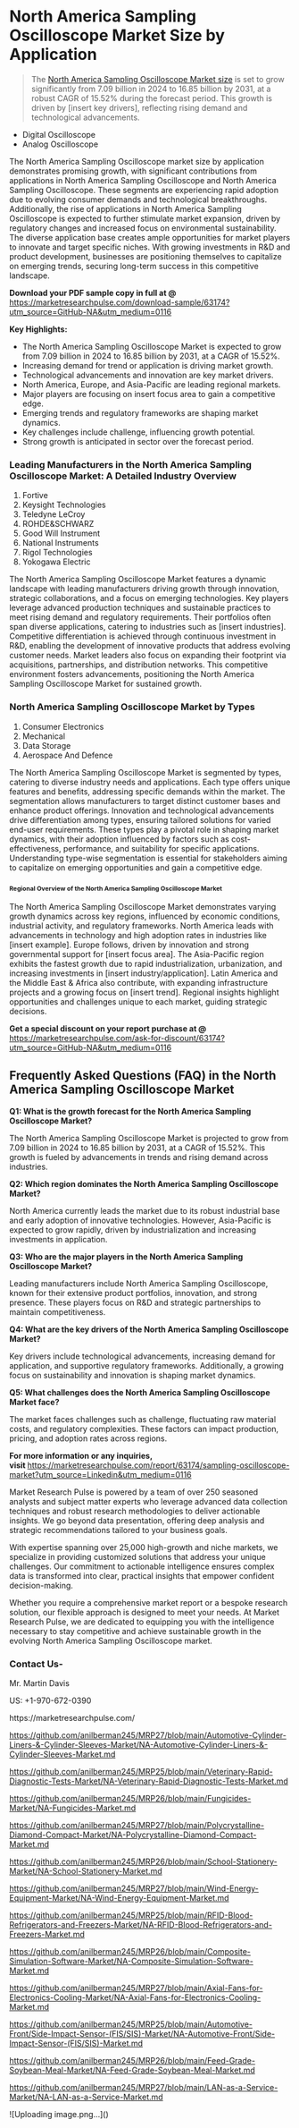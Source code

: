 <h1>North America Sampling Oscilloscope Market&nbsp;Size by Application</h1><blockquote><p>The <a href="https://marketresearchpulse.com/download-sample/63174?utm_source=GitHub-NA&amp;utm_medium=0116">North America Sampling Oscilloscope Market size</a> is set to grow significantly from 7.09 billion in 2024 to 16.85 billion by 2031, at a robust CAGR of 15.52% during the forecast period. This growth is driven by [insert key drivers], reflecting rising demand and technological advancements.</p></blockquote><ul><li>Digital Oscilloscope<li> Analog Oscilloscope</li></ul><p>The North America Sampling Oscilloscope market size by application demonstrates promising growth, with significant contributions from applications in North America Sampling Oscilloscope and North America Sampling Oscilloscope. These segments are experiencing rapid adoption due to evolving consumer demands and technological breakthroughs. Additionally, the rise of applications in North America Sampling Oscilloscope is expected to further stimulate market expansion, driven by regulatory changes and increased focus on environmental sustainability. The diverse application base creates ample opportunities for market players to innovate and target specific niches. With growing investments in R&D and product development, businesses are positioning themselves to capitalize on emerging trends, securing long-term success in this competitive landscape.</p><p><strong>Download your PDF sample copy in full at @ </strong><a href="https://marketresearchpulse.com/download-sample/63174?utm_source=GitHub-NA&amp;utm_medium=0116">https://marketresearchpulse.com/download-sample/63174?utm_source=GitHub-NA&amp;utm_medium=0116</a></p><p><strong>Key Highlights: </strong></p><ul><li>The North America Sampling Oscilloscope Market is expected to grow from 7.09 billion in 2024 to 16.85 billion by 2031, at a CAGR of 15.52%.</li><li>Increasing demand for trend or application is driving market growth.</li><li>Technological advancements and innovation are key market drivers.</li><li>North America, Europe, and Asia-Pacific are leading regional markets.</li><li>Major players are focusing on insert focus area to gain a competitive edge.</li><li>Emerging trends and regulatory frameworks are shaping market dynamics.</li><li>Key challenges include challenge, influencing growth potential.</li><li>Strong growth is anticipated in sector over the forecast period.</li></ul><h3>Leading Manufacturers in the North America Sampling Oscilloscope Market: A Detailed Industry Overview</h3><ol><li>Fortive</li><li>Keysight Technologies</li><li>Teledyne LeCroy</li><li>ROHDE&SCHWARZ</li><li>Good Will Instrument</li><li>National Instruments</li><li>Rigol Technologies</li><li>Yokogawa Electric</li></ol><div class="flex max-w-full flex-col flex-grow"><div class="min-h-8 text-message flex w-full flex-col items-end gap-2 whitespace-normal break-words [.text-message+&amp;]:mt-5" dir="auto" data-message-author-role="assistant" data-message-id="fd8432e4-4910-450d-b182-61b7bfb0a01f" data-message-model-slug="gpt-4o"><div class="flex w-full flex-col gap-1 empty:hidden first:pt-[3px]"><div class="markdown prose w-full break-words dark:prose-invert light"><p>The North America Sampling Oscilloscope Market features a dynamic landscape with leading manufacturers driving growth through innovation, strategic collaborations, and a focus on emerging technologies. Key players leverage advanced production techniques and sustainable practices to meet rising demand and regulatory requirements. Their portfolios often span diverse applications, catering to industries such as [insert industries]. Competitive differentiation is achieved through continuous investment in R&amp;D, enabling the development of innovative products that address evolving customer needs. Market leaders also focus on expanding their footprint via acquisitions, partnerships, and distribution networks. This competitive environment fosters advancements, positioning the North America Sampling Oscilloscope Market for sustained growth.</p></div></div></div></div><h3>North America Sampling Oscilloscope Market by Types</h3><ol><li>Consumer Electronics<li> Mechanical<li> Data Storage<li> Aerospace And Defence</li></ol><div class="flex max-w-full flex-col flex-grow"><div class="min-h-8 text-message flex w-full flex-col items-end gap-2 whitespace-normal break-words [.text-message+&amp;]:mt-5" dir="auto" data-message-author-role="assistant" data-message-id="084470be-0bb7-4664-bddf-5156b4f41249" data-message-model-slug="gpt-4o-mini"><div class="flex w-full flex-col gap-1 empty:hidden first:pt-[3px]"><div class="markdown prose w-full break-words dark:prose-invert light"><p>The North America Sampling Oscilloscope Market is segmented by types, catering to diverse industry needs and applications. Each type offers unique features and benefits, addressing specific demands within the market. The segmentation allows manufacturers to target distinct customer bases and enhance product offerings. Innovation and technological advancements drive differentiation among types, ensuring tailored solutions for varied end-user requirements. These types play a pivotal role in shaping market dynamics, with their adoption influenced by factors such as cost-effectiveness, performance, and suitability for specific applications. Understanding type-wise segmentation is essential for stakeholders aiming to capitalize on emerging opportunities and gain a competitive edge.</p></div></div></div></div><h3><span style="font-size: 11px;">Regional Overview of the North America Sampling Oscilloscope Market</span></h3><div class="flex max-w-full flex-col flex-grow"><div class="min-h-8 text-message flex w-full flex-col items-end gap-2 whitespace-normal break-words [.text-message+&amp;]:mt-5" dir="auto" data-message-author-role="assistant" data-message-id="e9038762-ce64-4e30-91c9-9bd413514231" data-message-model-slug="gpt-4o-mini"><div class="flex w-full flex-col gap-1 empty:hidden first:pt-[3px]"><div class="markdown prose w-full break-words dark:prose-invert light"><p>The North America Sampling Oscilloscope Market demonstrates varying growth dynamics across key regions, influenced by economic conditions, industrial activity, and regulatory frameworks. North America leads with advancements in technology and high adoption rates in industries like [insert example]. Europe follows, driven by innovation and strong governmental support for [insert focus area]. The Asia-Pacific region exhibits the fastest growth due to rapid industrialization, urbanization, and increasing investments in [insert industry/application]. Latin America and the Middle East &amp; Africa also contribute, with expanding infrastructure projects and a growing focus on [insert trend]. Regional insights highlight opportunities and challenges unique to each market, guiding strategic decisions.</p></div></div></div></div><p><strong>Get a special discount on your report purchase at @ </strong><a href="https://marketresearchpulse.com/ask-for-discount/63174?utm_source=GitHub-NA&amp;utm_medium=0116">https://marketresearchpulse.com/ask-for-discount/63174?utm_source=GitHub-NA&amp;utm_medium=0116</a></p><h2>Frequently Asked Questions (FAQ) in the North America Sampling Oscilloscope Market</h2><p><strong>Q1: What is the growth forecast for the North America Sampling Oscilloscope Market?</strong></p><p>The North America Sampling Oscilloscope Market is projected to grow from 7.09 billion in 2024 to 16.85 billion by 2031, at a CAGR of 15.52%. This growth is fueled by advancements in trends and rising demand across industries.</p><p><strong>Q2: Which region dominates the North America Sampling Oscilloscope Market?</strong></p><p>North America currently leads the market due to its robust industrial base and early adoption of innovative technologies. However, Asia-Pacific is expected to grow rapidly, driven by industrialization and increasing investments in application.</p><p><strong>Q3: Who are the major players in the North America Sampling Oscilloscope Market?</strong></p><p>Leading manufacturers include North America Sampling Oscilloscope, known for their extensive product portfolios, innovation, and strong presence. These players focus on R&amp;D and strategic partnerships to maintain competitiveness.</p><p><strong>Q4: What are the key drivers of the North America Sampling Oscilloscope Market?</strong></p><p>Key drivers include technological advancements, increasing demand for application, and supportive regulatory frameworks. Additionally, a growing focus on sustainability and innovation is shaping market dynamics.</p><p><strong>Q5: What challenges does the North America Sampling Oscilloscope Market face?</strong></p><p>The market faces challenges such as challenge, fluctuating raw material costs, and regulatory complexities. These factors can impact production, pricing, and adoption rates across regions.</p><p><strong>For more information or any inquiries, visit&nbsp;</strong><a href="https://marketresearchpulse.com/report/63174/sampling-oscilloscope-market?utm_source=Linkedin&utm_medium=0116">https://marketresearchpulse.com/report/63174/sampling-oscilloscope-market?utm_source=Linkedin&utm_medium=0116</a></p><p>Market Research Pulse is powered by a team of over 250 seasoned analysts and subject matter experts who leverage advanced data collection techniques and robust research methodologies to deliver actionable insights. We go beyond data presentation, offering deep analysis and strategic recommendations tailored to your business goals.</p><p>With expertise spanning over 25,000 high-growth and niche markets, we specialize in providing customized solutions that address your unique challenges. Our commitment to actionable intelligence ensures complex data is transformed into clear, practical insights that empower confident decision-making.</p><p>Whether you require a comprehensive market report or a bespoke research solution, our flexible approach is designed to meet your needs. At Market Research Pulse, we are dedicated to equipping you with the intelligence necessary to stay competitive and achieve sustainable growth in the evolving North America Sampling Oscilloscope market.</p><h3><strong>Contact Us-</strong></h3><p>Mr. Martin Davis</p><p>US: +1-970-672-0390</p><p>https://marketresearchpulse.com/</p><p><a href="https://github.com/anilberman245/MRP27/blob/main/Automotive-Cylinder-Liners-&-Cylinder-Sleeves-Market/NA-Automotive-Cylinder-Liners-&-Cylinder-Sleeves-Market.md">https://github.com/anilberman245/MRP27/blob/main/Automotive-Cylinder-Liners-&-Cylinder-Sleeves-Market/NA-Automotive-Cylinder-Liners-&-Cylinder-Sleeves-Market.md</a></p><p><a href="https://github.com/anilberman245/MRP25/blob/main/Veterinary-Rapid-Diagnostic-Tests-Market/NA-Veterinary-Rapid-Diagnostic-Tests-Market.md">https://github.com/anilberman245/MRP25/blob/main/Veterinary-Rapid-Diagnostic-Tests-Market/NA-Veterinary-Rapid-Diagnostic-Tests-Market.md</a></p><p><a href="https://github.com/anilberman245/MRP26/blob/main/Fungicides-Market/NA-Fungicides-Market.md">https://github.com/anilberman245/MRP26/blob/main/Fungicides-Market/NA-Fungicides-Market.md</a></p><p><a href="https://github.com/anilberman245/MRP27/blob/main/Polycrystalline-Diamond-Compact-Market/NA-Polycrystalline-Diamond-Compact-Market.md">https://github.com/anilberman245/MRP27/blob/main/Polycrystalline-Diamond-Compact-Market/NA-Polycrystalline-Diamond-Compact-Market.md</a></p><p><a href="https://github.com/anilberman245/MRP26/blob/main/School-Stationery-Market/NA-School-Stationery-Market.md">https://github.com/anilberman245/MRP26/blob/main/School-Stationery-Market/NA-School-Stationery-Market.md</a></p><p><a href="https://github.com/anilberman245/MRP27/blob/main/Wind-Energy-Equipment-Market/NA-Wind-Energy-Equipment-Market.md">https://github.com/anilberman245/MRP27/blob/main/Wind-Energy-Equipment-Market/NA-Wind-Energy-Equipment-Market.md</a></p><p><a href="https://github.com/anilberman245/MRP25/blob/main/RFID-Blood-Refrigerators-and-Freezers-Market/NA-RFID-Blood-Refrigerators-and-Freezers-Market.md">https://github.com/anilberman245/MRP25/blob/main/RFID-Blood-Refrigerators-and-Freezers-Market/NA-RFID-Blood-Refrigerators-and-Freezers-Market.md</a></p><p><a href="https://github.com/anilberman245/MRP26/blob/main/Composite-Simulation-Software-Market/NA-Composite-Simulation-Software-Market.md">https://github.com/anilberman245/MRP26/blob/main/Composite-Simulation-Software-Market/NA-Composite-Simulation-Software-Market.md</a></p><p><a href="https://github.com/anilberman245/MRP27/blob/main/Axial-Fans-for-Electronics-Cooling-Market/NA-Axial-Fans-for-Electronics-Cooling-Market.md">https://github.com/anilberman245/MRP27/blob/main/Axial-Fans-for-Electronics-Cooling-Market/NA-Axial-Fans-for-Electronics-Cooling-Market.md</a></p><p><a href="https://github.com/anilberman245/MRP25/blob/main/Automotive-Front/Side-Impact-Sensor-(FIS/SIS)-Market/NA-Automotive-Front/Side-Impact-Sensor-(FIS/SIS)-Market.md">https://github.com/anilberman245/MRP25/blob/main/Automotive-Front/Side-Impact-Sensor-(FIS/SIS)-Market/NA-Automotive-Front/Side-Impact-Sensor-(FIS/SIS)-Market.md</a></p><p><a href="https://github.com/anilberman245/MRP26/blob/main/Feed-Grade-Soybean-Meal-Market/NA-Feed-Grade-Soybean-Meal-Market.md">https://github.com/anilberman245/MRP26/blob/main/Feed-Grade-Soybean-Meal-Market/NA-Feed-Grade-Soybean-Meal-Market.md</a></p><p><a href="https://github.com/anilberman245/MRP27/blob/main/LAN-as-a-Service-Market/NA-LAN-as-a-Service-Market.md">https://github.com/anilberman245/MRP27/blob/main/LAN-as-a-Service-Market/NA-LAN-as-a-Service-Market.md</a></p>
![Uploading image.png…]()
